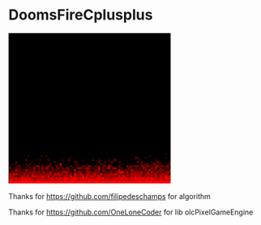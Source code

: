 # DoomsFireCplusplus

![](https://github.com/fernandomflopes/DoomsFireCplusplus/blob/master/DoomsFire/repomedia/doomsfire.png)



Thanks for https://github.com/filipedeschamps for algorithm

Thanks for https://github.com/OneLoneCoder for lib olcPixelGameEngine
